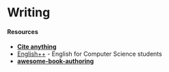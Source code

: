 # Writing

#### Resources

* ****[**Cite anything**](https://zbib.org/)****
* [English++](https://englishplusplus.jcj.uj.edu.pl)  -  English for Computer Science students
* ****[**awesome-book-authoring**](https://github.com/TalAter/awesome-book-authoring)****
